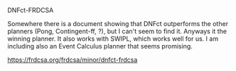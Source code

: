 DNFct-FRDCSA

Somewhere there is a document showing that DNFct outperforms the other
planners (Pong, Contingent-ff, ?), but I can't seem to find it.
Anyways it the winning planner.  It also works with SWIPL, which works
well for us.  I am including also an Event Calculus planner that seems
promising.

https://frdcsa.org/frdcsa/minor/dnfct-frdcsa


